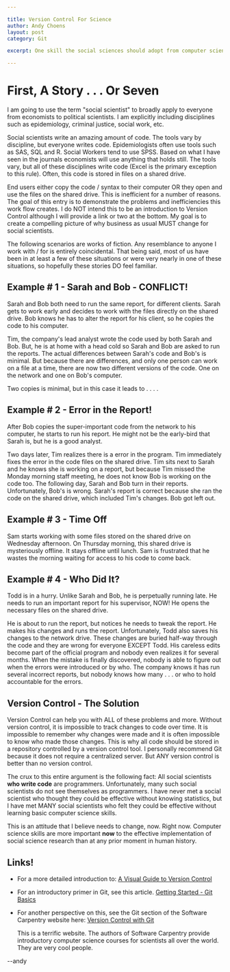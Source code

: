 ```yaml
---

title: Version Control For Science
author: Andy Choens
layout: post
category: Git

excerpt: One skill the social sciences should adopt from computer science.

---
```


# First, A Story . . . Or Seven

I am going to use the term "social scientist" to broadly apply to
everyone from economists to political scientists. I am explicitly
including disciplines such as epidemiology, criminal justice, social
work, etc. 

Social scientists write an amazing amount of code. The tools vary by
discipline, but everyone writes code. Epidemiologists often use tools
such as SAS, SQL and R. Social Workers tend to use SPSS. Based on what
I have seen in the journals economists will use anything that holds
still. The tools vary, but all of these disciplines write code (Excel
is the primary exception to this rule). Often, this code is stored in
files on a shared drive.

End users either copy the code / syntax to their computer OR they open
and use the files on the shared drive. This is inefficient for a
number of reasons. The goal of this entry is to demonstrate the
problems and inefficiencies this work flow creates. I do NOT intend
this to be an introduction to Version Control although I will provide
a link or two at the bottom. My goal is to create a compelling picture
of why business as usual MUST change for social scientists.

The following scenarios are works of fiction. Any resemblance to
anyone I work with / for is entirely coincidental. That being said,
most of us have been in at least a few of these situations or were
very nearly in one of these situations, so hopefully these stories DO
feel familiar.

## Example # 1 - Sarah and Bob - CONFLICT!

Sarah and Bob both need to run the same report, for different
clients. Sarah gets to work early and decides to work with the files
directly on the shared drive. Bob knows he has to alter the report for
his client, so he copies the code to his computer.

Tim, the company's lead analyst wrote the code used by both Sarah and
Bob. But, he is at home with a head cold so Sarah and Bob are asked to
run the reports. The actual differences between Sarah's code and Bob's
is minimal. But because there are differences, and only one person can
work on a file at a time, there are now two different versions of the
code. One on the network and one on Bob's computer.

Two copies is minimal, but in this case it leads to . . . . 

## Example # 2 - Error in the Report!

After Bob copies the super-important code from the network to his
computer, he starts to run his report. He might not be the early-bird
that Sarah is, but he is a good analyst.

Two days later, Tim realizes there is a error in the program. Tim
immediately fixes the error in the code files on the shared
drive. Tim sits next to Sarah and he knows she is working on a report,
but because Tim missed the Monday morning staff meeting, he does not
know Bob is working on the code too. The following day, Sarah and Bob
turn in their reports. Unfortunately, Bob's is wrong. Sarah's report
is correct because she ran the code on the shared drive, which
included Tim's changes. Bob got left out. 

## Example # 3 - Time Off

Sam starts working with some files stored on the shared drive on
Wednesday afternoon. On Thursday morning, this shared drive is
mysteriously offline. It stays offline until lunch. Sam is frustrated
that he wastes the morning waiting for access to his code to come
back. 

## Example # 4 - Who Did It?

Todd is in a hurry. Unlike Sarah and Bob, he is perpetually running
late. He needs to run an important report for his supervisor, NOW!  He
opens the necessary files on the shared drive.

He is about to run the report, but notices he needs to tweak the
report. He makes his changes and runs the report. Unfortunately, Todd
also saves his changes to the network drive. These changes are buried
half-way through the code and they are wrong for everyone EXCEPT
Todd. His careless edits become part of the official program and
nobody even realizes it for several months. When the mistake is
finally discovered, nobody is able to figure out when the errors were
introduced or by who. The company knows it has run several incorrect
reports, but nobody knows how many . . . or who to hold accountable
for the errors. 

## Version Control - The Solution

Version Control can help you with ALL of these problems and
more. Without version control, it is impossible to track changes to
code over time. It is impossible to remember why changes were made and
it is often impossible to know who made those changes. This is why all
code should be stored in a repository controlled by a version control
tool. I personally recommend Git because it does not require a
centralized server. But ANY version control is better than no version
control.

The crux to this entire argument is the following fact: All social
scientists **who write code** are programmers. Unfortunately, many
such social scientists do not see themselves as programmers. I have
never met a social scientist who thought they could be effective without
knowing statistics, but I have met MANY social scientists who felt they could
be effective without learning basic computer science skills.

This is an attitude that I believe needs to change, now. Right
now. Computer science skills are more important **now** to the
effective implementation of social science research than at any prior
moment in human history.

## Links!

- For a more detailed introduction to:
  [A Visual Guide to Version Control](http://betterexplained.com/articles/a-visual-guide-to-version-control/)
- For an introductory primer in Git, see this
  article. [Getting Started - Git Basics](http://git-scm.com/book/en/Getting-Started-Git-Basics)
- For another perspective on this, see the Git section of the Software
  Carpentry website here:
  [Version Control with Git](http://www.software-carpentry.org/v5/novice/git/index.html)

    This is a terrific website. The authors of Software Carpentry
    provide introductory computer science courses for scientists all
    over the world. They are very cool people.


--andy

